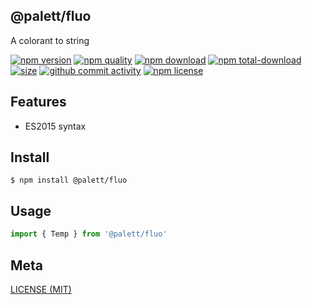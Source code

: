 ## @palett/fluo
A colorant to string

[![npm version][npm-image]][npm-url]
[![npm quality][quality-image]][quality-url]
[![npm download][download-image]][npm-url]
[![npm total-download][total-download-image]][npm-url]
[![size][size]][size-url]
[![github commit activity][commit-image]][github-url]
[![npm license][license-image]][npm-url]

[//]: <> (Shields)
[npm-image]: https://img.shields.io/npm/v/@palett/fluo.svg?style=flat-square
[quality-image]: http://npm.packagequality.com/shield/@palett/fluo.svg?style=flat-square
[download-image]: https://img.shields.io/npm/dm/@palett/fluo.svg?style=flat-square
[total-download-image]:https://img.shields.io/npm/dt/@palett/fluo.svg?style=flat-square
[license-image]: https://img.shields.io/npm/l/@palett/fluo.svg?style=flat-square
[commit-image]: https://img.shields.io/github/commit-activity/y/hoyeungw/@palett/fluo?style=flat-square
[size]: https://packagephobia.now.sh/badge?p=@palett/fluo

[//]: <> (Link)
[npm-url]: https://npmjs.org/package/@palett/fluo
[quality-url]: http://packagequality.com/#?package=@palett/fluo
[github-url]: https://github.com/hoyeungw/@palett/fluo
[size-url]: https://packagephobia.now.sh/result?p=@palett/fluo

## Features

- ES2015 syntax

## Install
```console
$ npm install @palett/fluo
```

## Usage
```js
import { Temp } from '@palett/fluo'
```

## Meta
[LICENSE (MIT)](/LICENSE)
